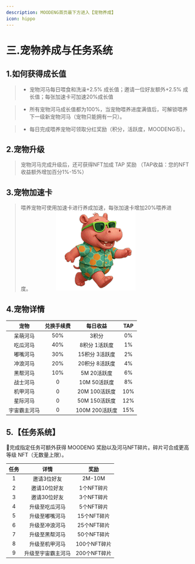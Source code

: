 ```yaml
---
description: MOODENG首页最下方进入【宠物养成】
icon: hippo
---
```


# 三.宠物养成与任务系统

1.如何获得成长值
----------------

> - 宠物河马每日喂食和洗澡+2.5% 成长值；邀请一位好友额外+2.5% 成长值；每张加速卡可加速20%成长值

> - 所有宠物河马成长值都为100%，当宠物喂养进度满值后，可解锁喂养下一级新宠物河马（宠物只能拥有一只）。

> - 每日完成喂养宠物可领取分红奖励（积分，活跃度，MOODENG币）。

2.宠物升级
----------------

>  宠物河马完成升级后，还可获得NFT加成 TAP 奖励 （TAP收益：您的NFT收益额外增加百分1%-15%）

3.宠物加速卡
----------------

> 喂养宠物可使用加速卡进行养成加速，每张加速卡增加20%喂养进度。&nbsp;&nbsp;&nbsp;&nbsp;&nbsp;&nbsp;&nbsp;&nbsp;&nbsp;&nbsp;&nbsp;&nbsp;&nbsp;&nbsp;&nbsp;&nbsp; ![宠物](../.gitbook/assets/ic_anim_mp4_zoulu.gif)

4.宠物详情
----------------

|   宠物   | 兑换手续费 |     每日收益    | TAP |
| :----: | :---: | :---------: | :-: |
|  呆萌河马  |  50%  |     3积分     |  0% |
|  吃瓜河马  |  40%  |   8积分 1活跃度  |  1% |
|  嘟嘴河马  |  30%  |  15积分 3活跃度  |  2% |
|  冲浪河马  |  20%  |  20积分 8活跃度  |  4% |
|  黑帮河马  |  10%  |   5M 20活跃度  |  6% |
|  战士河马  |   0   |  10M 50活跃度  |  8% |
|  机甲河马  |   0   |  20M 100活跃度 | 10% |
|  星际河马  |   0   |  50M 150活跃度 | 12% |
| 宇宙霸主河马 |   0   | 100M 200活跃度 | 15% |

5.【任务系统】
----------------

🧩完成指定任务可额外获得 MOODENG 奖励以及河马NFT碎片。碎片可合成更高等级 NFT（无数量上限）。

|  任务 |     详情    |     奖励    |
| :-: | :-------: | :-------: |
|  1  |   邀请3位好友  |   2M-10M  |
|  2  |  邀请10位好友  |  1个NFT碎片  |
|  3  |  邀请30位好友  |  3个NFT碎片  |
|  4  |  升级至吃瓜河马  |  5个NFT碎片  |
|  5  |  升级至嘟嘴河马  |  15个NFT碎片 |
|  6  |  升级至冲浪河马  |  25个NFT碎片 |
|  7  |  升级至黑帮河马  |  50个NFT碎片 |
|  8  |  升级至机甲河马  | 100个NFT碎片 |
|  9  | 升级至宇宙霸主河马 | 200个NFT碎片 |
